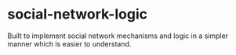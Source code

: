 social-network-logic
====================

Built to implement social network mechanisms and logic in a simpler manner which is easier to understand.
